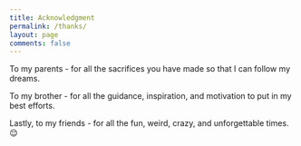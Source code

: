 ```yaml
---
title: Acknowledgment
permalink: /thanks/
layout: page
comments: false
---
```


To my parents - for all the sacrifices you have made so that I can follow my dreams. 

To my brother - for all the guidance, inspiration, and motivation to put in my best efforts. 

Lastly, to my friends - for all the fun, weird, crazy, and unforgettable times. 😌